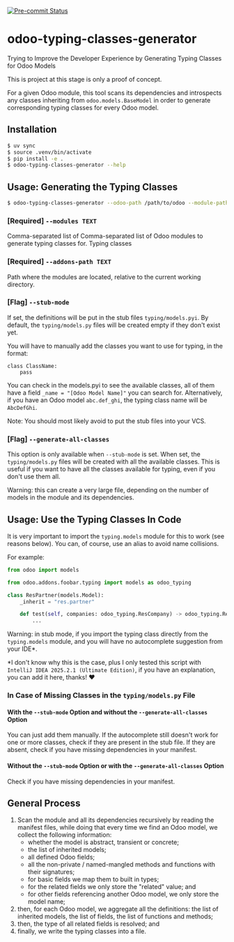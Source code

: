 [![Pre-commit Status](https://github.com/alexandregaldeano/odoo-typing-classes-generator/actions/workflows/pre-commit.yml/badge.svg?branch=main)](https://github.com/alexandregaldeano/odoo-typing-classes-generator/actions/workflows/pre-commit.yml?query=branch%3Amain)

# odoo-typing-classes-generator

Trying to Improve the Developer Experience
by Generating Typing Classes for Odoo Models

This is project at this stage is only a proof of concept.

For a given Odoo module, this tool scans its dependencies and introspects any classes inheriting from
`odoo.models.BaseModel` in order to generate corresponding typing classes for every Odoo model.

## Installation

```bash
$ uv sync
$ source .venv/bin/activate
$ pip install -e .
$ odoo-typing-classes-generator --help
```

## Usage: Generating the Typing Classes

```bash
$ odoo-typing-classes-generator --odoo-path /path/to/odoo --module-path /path/to/module --output-file /path/to/output/file.py
```

### [Required] `--modules TEXT`

Comma-separated list of Comma-separated list of Odoo modules to generate
typing classes for.
Typing classes

### [Required] `--addons-path TEXT`

Path where the modules are located, relative to the
current working directory.

### [Flag] `--stub-mode`

If set, the definitions will be put in the stub files `typing/models.pyi`.
By default, the `typing/models.py` files will be created empty if they don't exist yet.

You will have to manually add the classes you want to use for typing, in the format:

```
class ClassName:
    pass
```

You can check in the models.pyi to see the available classes, all of them have a field `_name = "[Odoo Model Name]"` you can search for.
Alternatively, if you have an Odoo model `abc.def_ghi`, the typing class name will be `AbcDefGhi`.

Note: You should most likely avoid to put the stub files into your VCS.

### [Flag] `--generate-all-classes`

This option is only available when `--stub-mode` is set.
When set, the `typing/models.py` files will be created with all the available classes.
This is useful if you want to have all the classes available for typing, even if you don't use them all.

Warning: this can create a very large file, depending on the number of models in the module and its dependencies.

## Usage: Use the Typing Classes In Code

It is very important to import the `typing.models` module for this to work (see reasons below).
You can, of course, use an alias to avoid name collisions.

For example:

```python
from odoo import models

from odoo.addons.foobar.typing import models as odoo_typing

class ResPartner(models.Model):
    _inherit = "res.partner"

    def test(self, companies: odoo_typing.ResCompany) -> odoo_typing.ResUsers:
        ...
```

Warning: in stub mode, if you import the typing class directly from the `typing.models` module,
and you will have no autocomplete suggestion from your IDE\*.

\*I don't know why this is the case, plus I only tested this script with `IntelliJ IDEA 2025.2.1 (Ultimate Edition)`, if you have an explanation, you can add it here, thanks! ❤️

### In Case of Missing Classes in the `typing/models.py` File

#### With the `--stub-mode` Option and without the `--generate-all-classes` Option

You can just add them manually.
If the autocomplete still doesn't work for one or more classes,
check if they are present in the stub file.
If they are absent, check if you have missing dependencies in your manifest.

#### Without the `--stub-mode` Option or with the `--generate-all-classes` Option

Check if you have missing dependencies in your manifest.

## General Process

1. Scan the module and all its dependencies recursively by reading the manifest files, while doing that every time we find an Odoo model, we collect the following information:
   - whether the model is abstract, transient or concrete;
   - the list of inherited models;
   - all defined Odoo fields;
   - all the non-private / named-mangled methods and functions with their signatures;
   - for basic fields we map them to built in types;
   - for the related fields we only store the "related" value; and
   - for other fields referencing another Odoo model, we only store the model name;
2. then, for each Odoo model, we aggregate all the definitions: the list of inherited models, the list of fields, the list of functions and methods;
3. then, the type of all related fields is resolved; and
4. finally, we write the typing classes into a file.
